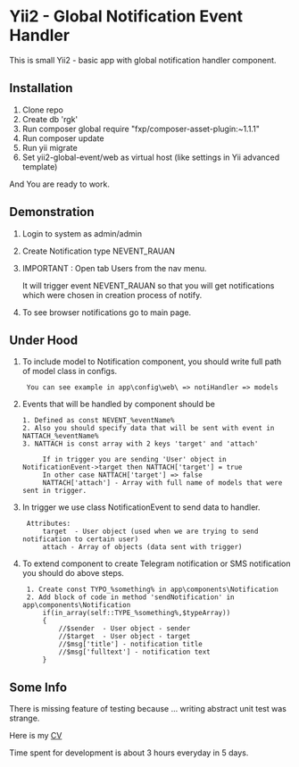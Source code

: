 Yii2 - Global Notification Event Handler
========================================

This is small Yii2 - basic app with global notification handler component.

Installation
------------

1. Clone repo
2. Create db 'rgk'
3. Run composer global require "fxp/composer-asset-plugin:~1.1.1" 
4. Run composer update
5. Run yii migrate
6. Set yii2-global-event/web as virtual host (like settings in Yii advanced template)

And You are ready to work.

Demonstration
-------------
    
   1. Login to system as admin/admin
   2. Create Notification type NEVENT_RAUAN
   3. IMPORTANT : Open tab Users from the nav menu.
        
        It will trigger event NEVENT_RAUAN so that you will get 
        notifications which were chosen in creation process of notify.
   
   4. To see browser notifications go to main page. 



Under Hood
----------

1. To include model to Notification component, you should write full path of model class in configs.
    
        You can see example in app\config\web\ => notiHandler => models
2. Events that will be handled by component should be 
       
       1. Defined as const NEVENT_%eventName%
       2. Also you should specify data that will be sent with event in NATTACH_%eventName%
       3. NATTACH is const array with 2 keys 'target' and 'attach'
        
            If in trigger you are sending 'User' object in NotificationEvent->target then NATTACH['target'] = true 
            In other case NATTACH['target'] => false
            NATTACH['attach'] - Array with full name of models that were sent in trigger.
         

3. In trigger we use class NotificationEvent to send data to handler. 
        
        Attributes:
            target  - User object (used when we are trying to send notification to certain user)
            attach - Array of objects (data sent with trigger)
           
4. To extend component to create Telegram notification or SMS notification you should do above steps.

        1. Create const TYPO_%something% in app\components\Notification
        2. Add block of code in method 'sendNotification' in app\components\Notification
            if(in_array(self::TYPE_%something%,$typeArray))
            {
                //$sender  - User object - sender
                //$target  - User object - target
                //$msg['title'] - notification title
                //$msg['fulltext'] - notification text
            }


Some Info
---------

There is missing feature of testing because ... writing abstract unit test was strange.

Here is my [CV](https://hh.kz/resume/f7d13300ff0283b0130039ed1f774976783279) 

Time spent for development is about 3 hours everyday in 5 days. 
